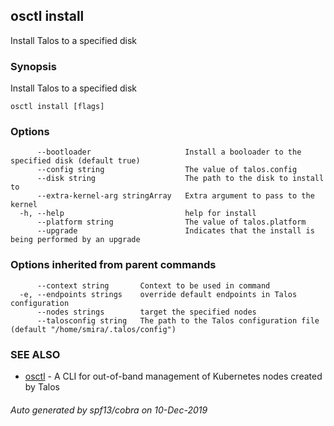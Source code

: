 <!-- markdownlint-disable -->
## osctl install

Install Talos to a specified disk

### Synopsis

Install Talos to a specified disk

```
osctl install [flags]
```

### Options

```
      --bootloader                     Install a booloader to the specified disk (default true)
      --config string                  The value of talos.config
      --disk string                    The path to the disk to install to
      --extra-kernel-arg stringArray   Extra argument to pass to the kernel
  -h, --help                           help for install
      --platform string                The value of talos.platform
      --upgrade                        Indicates that the install is being performed by an upgrade
```

### Options inherited from parent commands

```
      --context string       Context to be used in command
  -e, --endpoints strings    override default endpoints in Talos configuration
      --nodes strings        target the specified nodes
      --talosconfig string   The path to the Talos configuration file (default "/home/smira/.talos/config")
```

### SEE ALSO

* [osctl](osctl.md)	 - A CLI for out-of-band management of Kubernetes nodes created by Talos

###### Auto generated by spf13/cobra on 10-Dec-2019
